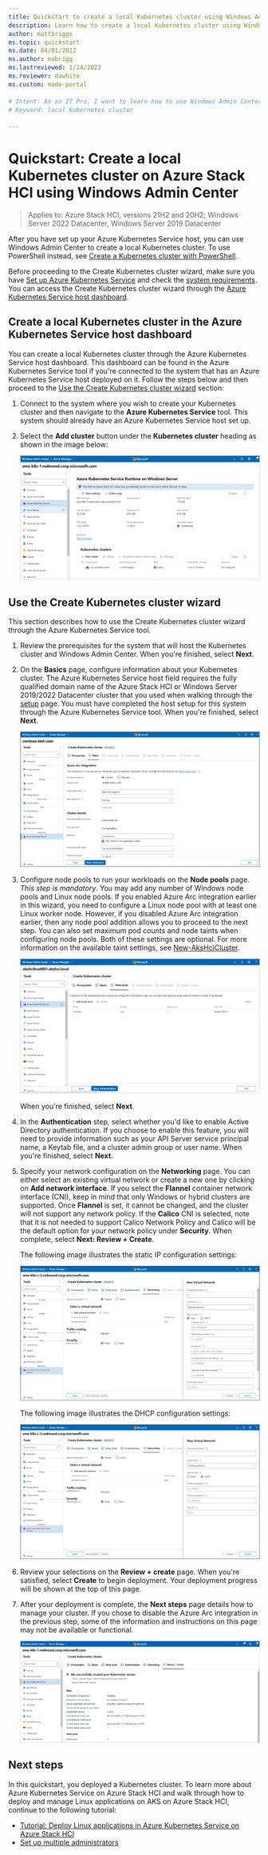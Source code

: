 ```yaml
---
title: Quickstart to create a local Kubernetes cluster using Windows Admin Center
description: Learn how to create a local Kubernetes cluster using Windows Admin Center
author: mattbriggs
ms.topic: quickstart
ms.date: 04/01/2022
ms.author: mabrigg 
ms.lastreviewed: 1/14/2022
ms.reviewer: dawhite
ms.custom: mode-portal

# Intent: As an IT Pro, I want to learn how to use Windows Admin Center to create a local Kubernetes cluster.
# Keyword: local Kubernetes cluster

---
```

# Quickstart: Create a local Kubernetes cluster on Azure Stack HCI using Windows Admin Center

> Applies to: Azure Stack HCI, versions 21H2 and 20H2; Windows Server 2022 Datacenter, Windows Server 2019 Datacenter

After you have set up your Azure Kubernetes Service host, you can use Windows Admin Center to create a local Kubernetes cluster. To use PowerShell instead, see [Create a Kubernetes cluster with PowerShell](kubernetes-walkthrough-powershell.md).

Before proceeding to the Create Kubernetes cluster wizard, make sure you have [Set up Azure Kubernetes Service](setup.md) and check the [system requirements](system-requirements.md). You can access the Create Kubernetes cluster wizard through the [Azure Kubernetes Service host dashboard](#create-a-local-kubernetes-cluster-in-the-azure-kubernetes-service-host-dashboard).

## Create a local Kubernetes cluster in the Azure Kubernetes Service host dashboard

You can create a local Kubernetes cluster through the Azure Kubernetes Service host dashboard. This dashboard can be found in the Azure Kubernetes Service tool if you're connected to the system that has an Azure Kubernetes Service host deployed on it. Follow the steps below and then proceed to the [Use the Create Kubernetes cluster wizard](#use-the-create-kubernetes-cluster-wizard) section:

1. Connect to the system where you wish to create your Kubernetes cluster and then navigate to the **Azure Kubernetes Service** tool. This system should already have an Azure Kubernetes Service host set up.

2. Select the **Add cluster** button under the **Kubernetes cluster** heading as shown in the image below:

   [ ![Illustrates the Azure Kubernetes Service tool dashboard that appears after you set up an Azure Kubernetes Service host.](.\media\create-kubernetes-cluster\dashboard-kubernetes-wizard.png) ](.\media\create-kubernetes-cluster\dashboard-kubernetes-wizard.png#lightbox)
   
## Use the Create Kubernetes cluster wizard
This section describes how to use the Create Kubernetes cluster wizard through the Azure Kubernetes Service tool.  

1. Review the prerequisites for the system that will host the Kubernetes cluster and Windows Admin Center. When you're finished, select **Next**.

2. On the **Basics** page, configure information about your Kubernetes cluster. The Azure Kubernetes Service host field requires the fully qualified domain name of the Azure Stack HCI or Windows Server 2019/2022 Datacenter cluster that you used when walking through the [setup](setup.md) page. You must have completed the host setup for this system through the Azure Kubernetes Service tool. When you're finished, select **Next**.

    [ ![Illustrates the Basics page of the Kubernetes cluster wizard.](.\media\create-kubernetes-cluster\basics.png) ](.\media\create-kubernetes-cluster\basics.png#lightbox)
 
3. Configure node pools to run your workloads on the **Node pools** page. *This step is mandatory*. You may add any number of Windows node pools and Linux node pools. If you enabled Azure Arc integration earlier in this wizard, you need to configure a Linux node pool with at least one Linux worker node. However, if you disabled Azure Arc integration earlier, then any node pool addition allows you to proceed to the next step. You can also set maximum pod counts and node taints when configuring node pools. Both of these settings are optional. For more information on the available taint settings, see [New-AksHciCluster](./reference/ps/new-akshcicluster.md#new-aks-hci-cluster-with-a-linux-node-pool-and-taints).

    ![Screenshot that illustrates the Node pools page of the Kubernetes cluster wizard where you can configure maximum pod counts and taints.](.\media\create-kubernetes-cluster\node-pool-added.png)

   When you're finished, select **Next**.

4. In the **Authentication** step, select whether you'd like to enable Active Directory authentication. If you choose to enable this feature, you will need to provide information such as your API Server service principal name, a Keytab file, and a cluster admin group or user name. When you're finished, select **Next**.

5. Specify your network configuration on the **Networking** page. You can either select an existing virtual network or create a new one by clicking on **Add network interface**. If you select the **Flannel** container network interface (CNI), keep in mind that only Windows or hybrid clusters are supported. Once **Flannel** is set, it cannot be changed, and the cluster will not support any network policy. If the **Calico** CNI is selected, note that it is not needed to support Calico Network Policy and Calico will be the default option for your network policy under **Security**. When complete, select **Next: Review + Create**.

    The following image illustrates the static IP configuration settings:

    [ ![Illustrates the Networking, static page of the Kubernetes cluster wizard.](.\media\create-kubernetes-cluster\networking-static.png) ](\media\create-kubernetes-cluster\networking-static.png#lightbox)

   The following image illustrates the DHCP configuration settings:

    [ ![Illustrates the Networking, DHCP page of the Kubernetes cluster wizard.](.\media\create-kubernetes-cluster\networking-dhcp.png) ](\media\create-kubernetes-cluster\networking-dhcp.png#lightbox)
 
 
6. Review your selections on the **Review + create** page. When you're satisfied, select **Create** to begin deployment. Your deployment progress will be shown at the top of this page. 

7. After your deployment is complete, the **Next steps** page details how to manage your cluster. If you chose to disable the Azure Arc integration in the previous step, some of the information and instructions on this page may not be available or functional.
    
    [ ![Illustrates the successful completion of the Kubernetes cluster.](.\media\create-kubernetes-cluster\deployment-complete.png) ](\media\create-kubernetes-cluster\deployment-complete.png#lightbox)
 
## Next steps

In this quickstart, you deployed a Kubernetes cluster. To learn more about Azure Kubernetes Service on Azure Stack HCI and walk through how to deploy and manage Linux applications on AKS on Azure Stack HCI, continue to the following tutorial:

- [Tutorial: Deploy Linux applications in Azure Kubernetes Service on Azure Stack HCI](deploy-linux-application.md)
- [Set up multiple administrators](./set-multiple-administrators.md)
